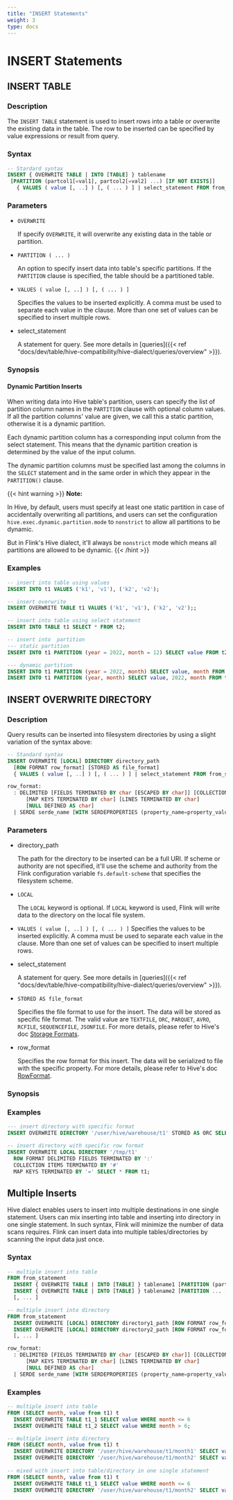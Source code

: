 ```yaml
---
title: "INSERT Statements"
weight: 3
type: docs
---
```

<!--
Licensed to the Apache Software Foundation (ASF) under one
or more contributor license agreements.  See the NOTICE file
distributed with this work for additional information
regarding copyright ownership.  The ASF licenses this file
to you under the Apache License, Version 2.0 (the
"License"); you may not use this file except in compliance
with the License.  You may obtain a copy of the License at
  http://www.apache.org/licenses/LICENSE-2.0
Unless required by applicable law or agreed to in writing,
software distributed under the License is distributed on an
"AS IS" BASIS, WITHOUT WARRANTIES OR CONDITIONS OF ANY
KIND, either express or implied.  See the License for the
specific language governing permissions and limitations
under the License.
-->

# INSERT Statements

## INSERT TABLE

### Description

The `INSERT TABLE` statement is used to insert rows into a table or overwrite the existing data in the table. The row to be inserted
can be specified by value expressions or result from query.

### Syntax

```sql
-- Stardard syntax
INSERT { OVERWRITE TABLE | INTO [TABLE] } tablename
 [PARTITION (partcol1[=val1], partcol2[=val2] ...) [IF NOT EXISTS]]
   { VALUES ( value [, ..] ) [, ( ... ) ] | select_statement FROM from_statement }
```

### Parameters

- `OVERWRITE`

  If specify `OVERWRITE`, it will overwrite any existing data in the table or partition.

- `PARTITION ( ... )`

  An option to specify insert data into table's specific partitions.
  If the `PARTITION` clause is specified, the table should be a partitioned table.

- `VALUES ( value [, ..] ) [, ( ... ) ]`

  Specifies the values to be inserted explicitly. A comma must be used to separate each value in the clause.
  More than one set of values can be specified to insert multiple rows.

- select_statement

  A statement for query.
  See more details in [queries]({{< ref "docs/dev/table/hive-compatibility/hive-dialect/queries/overview" >}}).

### Synopsis

#### Dynamic Partition Inserts

When writing data into Hive table's partition, users can specify the list of partition column names in the `PARTITION` clause with optional column values.
If all the partition columns' value are given, we call this a static partition, otherwise it is a dynamic partition.

Each dynamic partition column has a corresponding input column from the select statement. This means that the dynamic partition creation is determined by the value of the input column.

The dynamic partition columns must be specified last among the columns in the `SELECT` statement and in the same order in which they appear in the `PARTITION()` clause.

{{< hint warning >}}
**Note:**

In Hive, by default, users must specify at least one static partition in case of accidentally overwriting all partitions, and users can
set the configuration `hive.exec.dynamic.partition.mode` to `nonstrict` to allow all partitions to be dynamic.

But in Flink's Hive dialect, it'll always be `nonstrict` mode which means all partitions are allowed to be dynamic.
{{< /hint >}}

### Examples

```sql
-- insert into table using values
INSERT INTO t1 VALUES ('k1', 'v1'), ('k2', 'v2');

-- insert overwrite
INSERT OVERWRITE TABLE t1 VALUES ('k1', 'v1'), ('k2', 'v2');;

-- insert into table using select statement
INSERT INTO TABLE t1 SELECT * FROM t2;

-- insert into  partition
--- static partition
INSERT INTO t1 PARTITION (year = 2022, month = 12) SELECT value FROM t2;

--- dynamic partition 
INSERT INTO t1 PARTITION (year = 2022, month) SELECT value, month FROM t2;
INSERT INTO t1 PARTITION (year, month) SELECT value, 2022, month FROM t2;
```

## INSERT OVERWRITE DIRECTORY

### Description

Query results can be inserted into filesystem directories by using a slight variation of the syntax above:
```sql
-- Standard syntax
INSERT OVERWRITE [LOCAL] DIRECTORY directory_path
  [ROW FORMAT row_format] [STORED AS file_format] 
  { VALUES ( value [, ..] ) [, ( ... ) ] | select_statement FROM from_statement }

row_format:
  : DELIMITED [FIELDS TERMINATED BY char [ESCAPED BY char]] [COLLECTION ITEMS TERMINATED BY char]
      [MAP KEYS TERMINATED BY char] [LINES TERMINATED BY char]
      [NULL DEFINED AS char]
  | SERDE serde_name [WITH SERDEPROPERTIES (property_name=property_value, ...)
```

### Parameters

- directory_path

  The path for the directory to be inserted can be a full URI. If scheme or authority are not specified,
  it'll use the scheme and authority from the Flink configuration variable `fs.default-scheme` that specifies the filesystem scheme.

- `LOCAL`

  The `LOCAL` keyword is optional. If `LOCAL` keyword is used, Flink will write data to the directory on the local file system.

- `VALUES ( value [, ..] ) [, ( ... ) ]`
  Specifies the values to be inserted explicitly. A comma must be used to separate each value in the clause.
  More than one set of values can be specified to insert multiple rows.

- select_statement

  A statement for query.
  See more details in [queries]({{< ref "docs/dev/table/hive-compatibility/hive-dialect/queries/overview" >}}).

- `STORED AS file_format`

  Specifies the file format to use for the insert. The data will be stored as specific file format.
  The valid value are `TEXTFILE`, `ORC`, `PARQUET`,  `AVRO`, `RCFILE`, `SEQUENCEFILE`, `JSONFILE`.
  For more details, please refer to Hive's doc [Storage Formats](https://cwiki.apache.org/confluence/display/Hive/LanguageManual+DDL#LanguageManualDDL-RowFormat,StorageFormat,andSerDe).


- row_format

  Specifies the row format for this insert. The data will be serialized to file with the specific property.
  For more details, please refer to Hive's doc [RowFormat](https://cwiki.apache.org/confluence/display/Hive/LanguageManual+DDL#LanguageManualDDL-RowFormat,StorageFormat,andSerDe).

### Synopsis

### Examples

```sql
--- insert directory with specific format
INSERT OVERWRITE DIRECTORY '/user/hive/warehouse/t1' STORED AS ORC SELECT * FROM t1;

-- insert directory with specific row format
INSERT OVERWRITE LOCAL DIRECTORY '/tmp/t1'
  ROW FORMAT DELIMITED FIELDS TERMINATED BY ':'
  COLLECTION ITEMS TERMINATED BY '#'
  MAP KEYS TERMINATED BY '=' SELECT * FROM t1;
```

## Multiple Inserts

Hive dialect enables users to insert into multiple destinations in one single statement. Users can mix inserting into table and inserting into directory in one single statement.
In such syntax, Flink will minimize the number of data scans requires. Flink can insert data into multiple tables/directories by scanning the input data just once.

### Syntax

```sql
-- multiple insert into table
FROM from_statement
  INSERT { OVERWRITE TABLE | INTO [TABLE] } tablename1 [PARTITION (partcol1=val1, partcol2=val2 ...) [IF NOT EXISTS]] select_statement1,
  INSERT { OVERWRITE TABLE | INTO [TABLE] } tablename2 [PARTITION ... [IF NOT EXISTS]] select_statement2
  [, ... ]

-- multiple insert into directory
FROM from_statement
  INSERT OVERWRITE [LOCAL] DIRECTORY directory1_path [ROW FORMAT row_format] [STORED AS file_format] select_statement1,
  INSERT OVERWRITE [LOCAL] DIRECTORY directory2_path [ROW FORMAT row_format] [STORED AS file_format] select_statement2
  [, ... ]

row_format:
  : DELIMITED [FIELDS TERMINATED BY char [ESCAPED BY char]] [COLLECTION ITEMS TERMINATED BY char]
      [MAP KEYS TERMINATED BY char] [LINES TERMINATED BY char]
      [NULL DEFINED AS char]
  | SERDE serde_name [WITH SERDEPROPERTIES (property_name=property_value, ...)]
```

### Examples

```sql
-- multiple insert into table
FROM (SELECT month, value from t1) t
  INSERT OVERWRITE TABLE t1_1 SELECT value WHERE month <= 6
  INSERT OVERWRITE TABLE t1_2 SELECT value WHERE month > 6;

-- multiple insert into directory
FROM (SELECT month, value from t1) t
  INSERT OVERWRITE DIRECTORY '/user/hive/warehouse/t1/month1' SELECT value WHERE month <= 6
  INSERT OVERWRITE DIRECTORY '/user/hive/warehouse/t1/month2' SELECT value WHERE month > 6;
    
-- mixed with insert into table/directory in one single statement
FROM (SELECT month, value from t1) t
  INSERT OVERWRITE TABLE t1_1 SELECT value WHERE month <= 6
  INSERT OVERWRITE DIRECTORY '/user/hive/warehouse/t1/month2' SELECT value WHERE month > 6;
```
